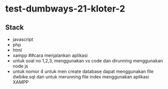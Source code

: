 # test-dumbways-21-kloter-2
## Stack
- javascript
- php
- html
- xampp
##cara menjalankan aplikasi
- untuk soal no 1,2,3, menggunakan vs code dan dirunning menggunakan node js
- untuk nomor 4 untuk men create database dapat menggunakan file dwbike.sql dan untuk merunning file index menggunakan aplikasi XAMPP
